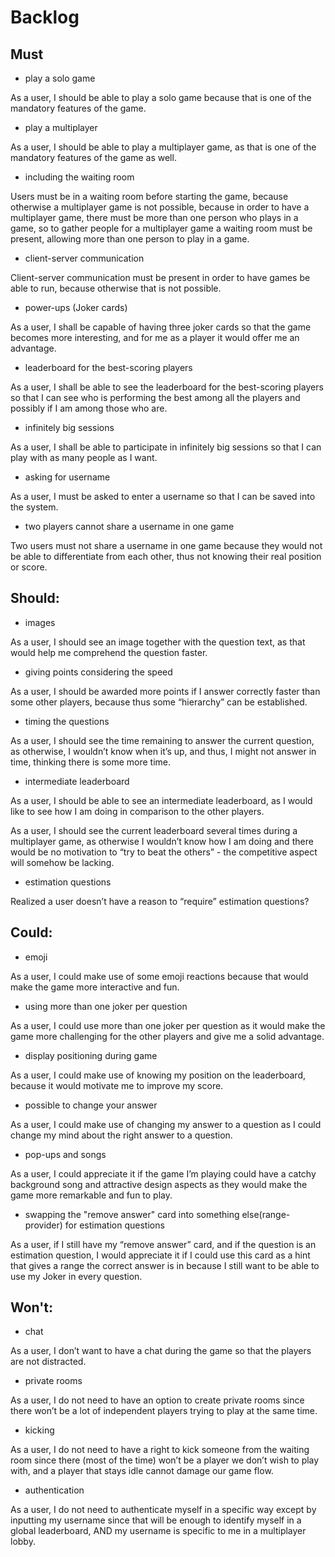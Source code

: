 # Backlog
## Must
- play a solo game

As a user, I should be able to play a solo game because that is one of the mandatory features of the game.

- play a multiplayer 

As a user, I should be able to play a multiplayer game, as that is one of the mandatory features of the game as well.

- including the waiting room

Users must be in a waiting room before starting the game, because otherwise a multiplayer game is not possible, because in order to have a multiplayer game, there must be more than one person who plays in a game, so to gather people for a multiplayer game a waiting room must be present, allowing more than one person to play in a game.

- client-server communication

Client-server communication must be present in order to have games be able to run, because otherwise that is not possible.

- power-ups (Joker cards)

As a user, I shall be capable of having three joker cards so that the game becomes more interesting, and for me as a player it would offer me an advantage. 

- leaderboard for the best-scoring players

As a user, I shall be able to see the leaderboard for the best-scoring players so that I can see who is performing the best among all the players and possibly if I am among those who are.

- infinitely big sessions

As a user, I shall be able to participate in infinitely big sessions so that I can play with as many people as I want.

- asking for username

As a user, I must be asked to enter a username so that I can be saved into the system.

- two players cannot share a username in one game

Two users must not share a username in one game because they would not be able to differentiate from each other, thus not knowing their real position or score.



## Should:
- images

As a user, I should see an image together with the question text, as that would help me comprehend the question faster.

- giving points considering the speed

As a user, I should be awarded more points if I answer correctly faster than some other players, because thus some “hierarchy” can be established.

- timing the questions

As a user, I should see the time remaining to answer the current question, as otherwise, I wouldn’t know when it’s up, and thus, I might not answer in time, thinking there is some more time.

- intermediate leaderboard

As a user, I should be able to see an intermediate leaderboard, as I would like to see how I am doing in comparison to the other players.

As a user, I should see the current leaderboard several times during a multiplayer game, as otherwise I wouldn’t know how I am doing and there would be no motivation to “try to beat the others” - the competitive aspect will somehow be lacking.

- estimation questions

Realized a user doesn’t have a reason to “require” estimation questions?

## Could:
- emoji

As a user, I could make use of some emoji reactions because that would make the game more interactive and fun.

- using more than one joker per question

As a user, I could use more than one joker per question as it would make the game more challenging for the other players and give me a solid advantage.

- display positioning during game

As a user, I could make use of knowing my position on the leaderboard, because it would motivate me to improve my score.

- possible to change your answer

As a user, I could make use of changing my answer to a question as I could change my mind about the right answer to a question.


- pop-ups and songs

As a user, I could appreciate it if the game I’m playing could have a catchy background song and attractive design aspects as they would make the game more remarkable and fun to play.

- swapping the "remove answer" card into something else(range-provider) for estimation questions

As a user, if I still have my “remove answer” card, and if the question is an estimation question, I would appreciate it if I could use this card as a hint that gives a range the correct answer is in because I still want to be able to use my Joker in every question. 

## Won't:
- chat

As a user, I don’t want to have a chat during the game so that the players are not distracted.

- private rooms

As a user, I do not need to have an option to create private rooms since there won’t be a lot of independent players trying to play at the same time. 

- kicking

As a user, I do not need to have a right to kick someone from the waiting room since there (most of the time) won’t be a player we don’t wish to play with, and a player that stays idle cannot damage our game flow.  

- authentication

As a user, I do not need to authenticate myself in a specific way except by inputting my username since that will be enough to identify myself in a global leaderboard, AND my username is specific to me in a multiplayer lobby.
